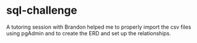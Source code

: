 # sql-challenge
A tutoring session with Brandon helped me to properly import the csv files using pgAdmin and to create the ERD and set up the relationships.
